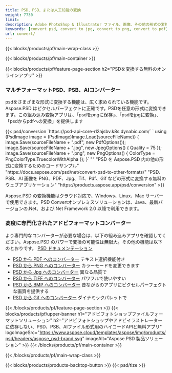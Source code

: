 ```yaml
---
title: PSD、PSB、または人工知能の変換
weight: 7730
limit: 
description: Adobe PhotoShop & Illustrator ファイル、画像、その他の形式の変換
keywords: [convert psd, convert to jpg, convert to png, convert to pdf]
url: convert/
---
```


{{< blocks/products/pf/main-wrap-class >}}

{{< blocks/products/pf/main-container >}}

{{< blocks/products/pf/feature-page-section h2="PSDを変換する無料のオンラインアプリ" >}}
<h3 class="headingpdleft">マルチフォーマットPSD、PSB、AIコンバーター</h3>
<p>psdをさまざまな形式に変換する機能は、広く求められている機能です。Aspose.PSD はピクセルパーフェクトに正確です。PSDを任意の形式に変換できます。この組み込み変換アプリは、「psdをpngに保存」、「psdをjpgに変換」、「psdからpdfへの変換」を提供します</p>
{{< psd/conversion `https://psd-api-core-rl2ajsbv.k8s.dynabic.com/` 
`    using (PsdImage image = (PsdImage)Image.Load(sourceFileName))
    {
        image.Save(sourceFileName + ".pdf", new PdfOptions());
        image.Save(sourceFileName + ".jpg",  new JpegOptions() { Quality = 75 });
        image.Save(sourceFileName + ".png",  new PngOptions() {  ColorType = PngColorType.TruecolorWithAlpha });
    }` 
"" 
"PSD を Aspose.PSD 内の他の形式に変換するためのコードサンプル"  "https://docs.aspose.com/psd/net/convert-psd-to-other-formats/" 
"PSD、PSB、AI 画像を PNG、PDF、Jpg、Tif、Pdf、Gif などの形式に変換する無料のウェブアプリケーション" "https://products.aspose.app/psd/conversion" >}}
<br />
<p>Aspose.PSD の変換機能はクラウド対応で、Windows、Linux、Mac サーバーで使用できます。PSD Convertオンプレミスソリューションは、Java、最新バージョンの.Net、および.Net Framework 2.0 以降で利用できます。</p>

<h3 class="headingpdleft">高度に専門化されたアドビフォーマットコンバーター</h3>
<p>より専門的なコンバーターが必要な場合は、以下の組み込みアプリを確認してください。Aspose.PSD のパワーで変換の可能性は無限大。その他の機能は以下のとおりです。 <a href="https://docs.aspose.com/psd/">PSD ドキュメンテーション</a></p>
<ul>
<li><a href="to-pdf">PSD から PDF へのコンバーター</a> テキスト選択機能付き</li>
<li><a href="to-png">PSD から PNG へのコンバーター</a> カラーモードを変更できます</li>
<li><a href="to-jpg">PSD から Jpg へのコンバーター</a> 異なる品質で</li>
<li><a href="to-tiff">PSD から TIFF へのコンバーター</a> パワフルで使いやすい</li>
<li><a href="to-bmp">PSD から BMP へのコンバーター</a> 昔ながらのアプリにピクセルパーフェクトな画質を提供する</li>
<li><a href="to-gif">PSD から Gif へのコンバーター</a> ダイナミックパレットで</li>
</ul>

{{< /blocks/products/pf/feature-page-section >}}
{{< blocks/products/pf/upper-banner h1="アドビフォトショップファイルフォーマットソリューション" h2="アドビフォトショップやアドビイラストレーターに依存しない、PSD、PSB、AIファイル形式用のハイコードAPIと無料アプリ" logoImageSrc="https://www.aspose.cloud/templates/aspose/img/products/psd/headers/aspose_psd-brand.svg" imageAlt="Aspose.PSD 製品ソリューション" >}}
{{< /blocks/products/pf/main-container >}}


{{< /blocks/products/pf/main-wrap-class >}}

{{< blocks/products/products-backtop-button >}}
{{< psd/tize >}}
